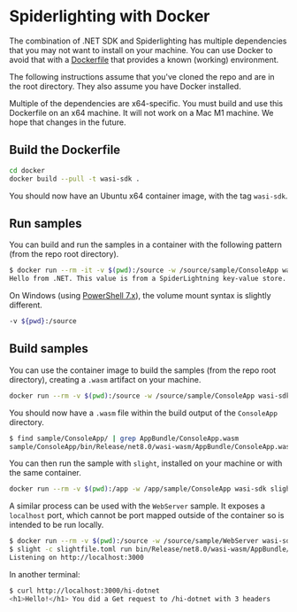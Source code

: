 # Spiderlighting with Docker

The combination of .NET SDK and Spiderlighting has multiple dependencies that you may not want to install on your machine. You can use Docker to avoid that with a [Dockerfile](Dockerfile) that provides a known (working) environment.

The following instructions assume that you've cloned the repo and are in the root directory. They also assume you have Docker installed.

Multiple of the dependencies are x64-specific. You must build and use this Dockerfile on an x64 machine. It will not work on a Mac M1 machine. We hope that changes in the future.

## Build the Dockerfile

```bash
cd docker
docker build --pull -t wasi-sdk .
```

You should now have an Ubuntu x64 container image, with the tag `wasi-sdk`.

## Run samples

You can build and run the samples in a container with the following pattern (from the repo root directory).

```bash
$ docker run --rm -it -v $(pwd):/source -w /source/sample/ConsoleApp wasi-sdk dotnet run -c Release
Hello from .NET. This value is from a SpiderLightning key-value store.
```

On Windows (using [PowerShell 7.x](https://github.com/PowerShell/PowerShell)), the volume mount syntax is slightly different.

```bash
-v ${pwd}:/source
```

## Build samples

You can use the container image to build the samples (from the repo root directory), creating a `.wasm` artifact on your machine.

```bash
docker run --rm -v $(pwd):/source -w /source/sample/ConsoleApp wasi-sdk dotnet publish 
```
You should now have a `.wasm` file within the build output of the `ConsoleApp` directory.

```bash
$ find sample/ConsoleApp/ | grep AppBundle/ConsoleApp.wasm
sample/ConsoleApp/bin/Release/net8.0/wasi-wasm/AppBundle/ConsoleApp.wasm
```

You can then run the sample with `slight`, installed on your machine or with the same container.

```bash
docker run --rm -v $(pwd):/app -w /app/sample/ConsoleApp wasi-sdk slight -c slightfile.toml run bin/Release/net8.0/wasi-wasm/AppBundle/ConsoleApp.wasm -l
```

A similar process can be used with the `WebServer` sample. It exposes a `localhost` port, which cannot be port mapped outside of the container so is intended to be run locally.

```bash
$ docker run --rm -v $(pwd):/source -w /source/sample/WebServer wasi-sdk dotnet publish
$ slight -c slightfile.toml run bin/Release/net8.0/wasi-wasm/AppBundle/WebServer.wasm -l
Listening on http://localhost:3000
```

In another terminal:

```bash
$ curl http://localhost:3000/hi-dotnet
<h1>Hello!</h1> You did a Get request to /hi-dotnet with 3 headers
```